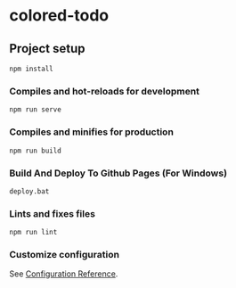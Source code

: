 # colored-todo

## Project setup
```
npm install
```

### Compiles and hot-reloads for development
```
npm run serve
```

### Compiles and minifies for production
```
npm run build
```

### Build And Deploy To Github Pages (For Windows)
```
deploy.bat
```

### Lints and fixes files
```
npm run lint
```

### Customize configuration
See [Configuration Reference](https://cli.vuejs.org/config/).

